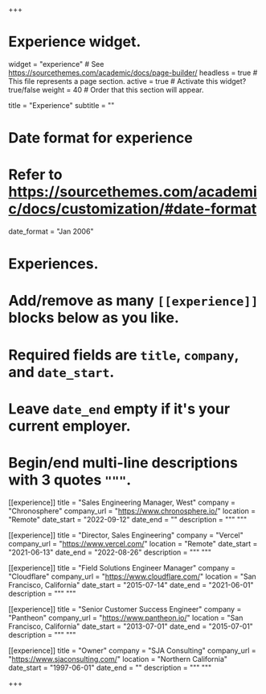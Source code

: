 +++
# Experience widget.
widget = "experience"  # See https://sourcethemes.com/academic/docs/page-builder/
headless = true  # This file represents a page section.
active = true  # Activate this widget? true/false
weight = 40  # Order that this section will appear.

title = "Experience"
subtitle = ""

# Date format for experience
#   Refer to https://sourcethemes.com/academic/docs/customization/#date-format
date_format = "Jan 2006"

# Experiences.
#   Add/remove as many `[[experience]]` blocks below as you like.
#   Required fields are `title`, `company`, and `date_start`.
#   Leave `date_end` empty if it's your current employer.
#   Begin/end multi-line descriptions with 3 quotes `"""`.


[[experience]]
  title = "Sales Engineering Manager, West"
  company = "Chronosphere"
  company_url = "https://www.chronosphere.io/"
  location = "Remote"
  date_start = "2022-09-12"
  date_end = ""
  description = """
  """

[[experience]]
  title = "Director, Sales Engineering"
  company = "Vercel"
  company_url = "https://www.vercel.com/"
  location = "Remote"
  date_start = "2021-06-13"
  date_end = "2022-08-26"
  description = """
  """

[[experience]]
  title = "Field Solutions Engineer Manager"
  company = "Cloudflare"
  company_url = "https://www.cloudflare.com/"
  location = "San Francisco, California"
  date_start = "2015-07-14"
  date_end = "2021-06-01"
  description = """
  """

[[experience]]
  title = "Senior Customer Success Engineer"
  company = "Pantheon"
  company_url = "https://www.pantheon.io/"
  location = "San Francisco, California"
  date_start = "2013-07-01"
  date_end = "2015-07-01"
  description = """
  """

[[experience]]
  title = "Owner"
  company = "SJA Consulting"
  company_url = "https://www.sjaconsulting.com/"
  location = "Northern California"
  date_start = "1997-06-01"
  date_end = ""
  description = """
  """

+++
